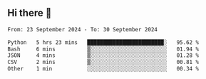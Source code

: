 ## Hi there 👋

<!--
**Bojupi/Bojupi** is a ✨ _special_ ✨ repository because its `README.md` (this file) appears on your GitHub profile.

Here are some ideas to get you started:

- 🔭 I’m currently working on ...
- 🌱 I’m currently learning ...
- 👯 I’m looking to collaborate on ...
- 🤔 I’m looking for help with ...
- 💬 Ask me about ...
- 📫 How to reach me: ...
- 😄 Pronouns: ...
- ⚡ Fun fact: ...
-->

<!--START_SECTION:waka-->

```txt
From: 23 September 2024 - To: 30 September 2024

Python   5 hrs 23 mins   ████████████████████████░   95.62 %
Bash     6 mins          ▒░░░░░░░░░░░░░░░░░░░░░░░░   01.94 %
JSON     4 mins          ▒░░░░░░░░░░░░░░░░░░░░░░░░   01.28 %
CSV      2 mins          ▒░░░░░░░░░░░░░░░░░░░░░░░░   00.81 %
Other    1 min           ░░░░░░░░░░░░░░░░░░░░░░░░░   00.34 %
```

<!--END_SECTION:waka-->
